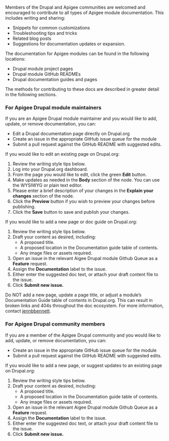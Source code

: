 Members of the Drupal and Apigee communities are welcomed and encouraged to contribute to all types of Apigee module documentation. This includes writing and sharing:

* Snippets for common customizations
* Troubleshooting tips and tricks
* Related blog posts
* Suggestions for documentation updates or expansion.

The documentation for Apigee modules can be found in the following locations:

* Drupal module project pages
* Drupal module GitHub READMEs
* Drupal documentation guides and pages

The methods for contributing to these docs are described in greater detail in the following sections.

### For Apigee Drupal module maintainers

If you are an Apigee Drupal module maintainer and you would like to add, update, or remove documentation, you can:

* Edit a Drupal documentation page directly on Drupal.org
* Create an issue in the appropriate GitHub issue queue for the module
* Submit a pull request against the GitHub README with suggested edits.

If you would like to edit an existing page on Drupal.org:

1. Review the writing style tips below.
2. Log into your Drupal.org dashboard.
3. From the page you would like to edit, click the green **Edit** button.
4. Make updates as needed in the **Body** section of the node. You can use the WYSIWYG or plain text editor.
5. Please enter a brief description of your changes in the **Explain your changes** section of the node.
6. Click the **Preview** button if you wish to preview your changes before publishing.
7. Click the **Save** button to save and publish your changes.

If you would like to add a new page or doc guide on Drupal.org:

1. Review the writing style tips below.
2. Draft your content as desired, including:  
   * A proposed title.  
   * A proposed location in the Documentation guide table of contents.  
   * Any image files or assets required.
3. Open an issue in the relevant Aigee Drupal module Github Queue as a **Feature** request.
4. Assign the **Documentation** label to the issue.
5. Either enter the suggested doc text, or attach your draft content file to the issue.
6. Click **Submit new issue.**

Do NOT add a new page, update a page title, or adjust a module’s Documentation Guide table of contents in Drupal.org. This can result in broken links and 404s throughout the doc ecosystem. For more information, contact [jennbbennett](https://www.drupal.org/u/jennbbennett).

### For Apigee Drupal community members

If you are a member of the Apigee Drupal community and you would like to add, update, or remove documentation, you can:

* Create an issue in the appropriate GitHub issue queue for the module
* Submit a pull request against the GitHub README with suggested edits.

If you would like to add a new page, or suggest updates to an existing page on Drupal.org:

1. Review the writing style tips below.
2. Draft your content as desired, including:  
   * A proposed title.  
   * A proposed location in the Documentation guide table of contents.  
   * Any image files or assets required.
3. Open an issue in the relevant Aigee Drupal module Github Queue as a **Feature** request.
4. Assign the **Documentation** label to the issue.
5. Either enter the suggested doc text, or attach your draft content file to the issue.
6. Click **Submit new issue.**